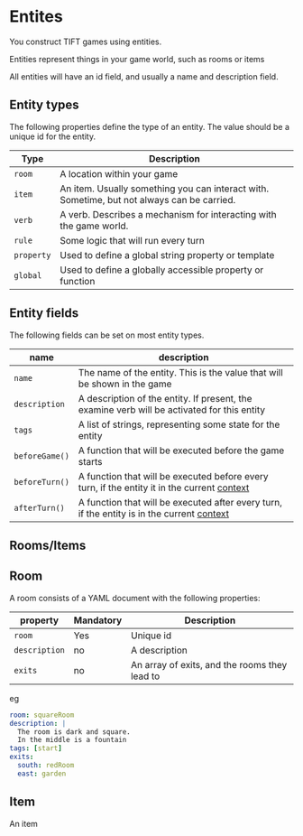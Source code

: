 # Entites

You construct TIFT games using entities.

Entities represent things in your game world, such as rooms or items

All entities will have an id field, and usually a name and description field.

## Entity types
The following properties define the type of an entity. The value should be a unique id for the entity.

| Type | Description |
|------|-------------|
| `room` | A location within your game |
| `item` | An item. Usually something you can interact with. Sometime, but not always can be carried. |
| `verb` | A verb. Describes a mechanism for interacting with the game world. |
| `rule` | Some logic that will run every turn |
| `property` | Used to define a global string property or template |
| `global` | Used to define a globally accessible property or function |


## Entity fields
The following fields can be set on most entity types.

| name | description |
|------|-------------|
| `name` | The name of the entity.  This is the value that will be shown in the game |
| `description` | A description of the entity. If present, the examine verb will be activated for this entity |
| `tags` | A list of strings, representing some state for the entity |
| `beforeGame()` | A function that will be executed before the game starts |
| `beforeTurn()` | A function that will be executed before every turn, if the entity it in the current  [context](context.md) |
| `afterTurn()` | A function that will be executed after every turn, if the entity is in the current [context](context.md) |


## Rooms/Items


## Room

A room consists of a YAML document with the following properties:

|property| Mandatory | Description |
|---|---|---|
|`room`|Yes|Unique id|
|`description`|no|A description|
|`exits`|no|An array of exits, and the rooms they lead to|

eg
```yaml
room: squareRoom
description: |
  The room is dark and square.
  In the middle is a fountain
tags: [start]
exits:
  south: redRoom
  east: garden
```


## Item

An item
